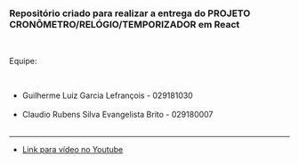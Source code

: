 <h3>Repositório criado para realizar a entrega do PROJETO CRONÔMETRO/RELÓGIO/TEMPORIZADOR em React</h3>
<br>
<p>Equipe:</p>
<br>
<ul>
	<li>Guilherme Luiz Garcia Lefrançois  -  029181030</li>
	<br>
	<li>Claudio Rubens Silva Evangelista Brito  -  029180007</li>
	<br>
</ul>
<hr>
<ul>
	<li><a href="https://youtu.be/EvcRFfU5vBs">Link para vídeo no Youtube</a></li>
</ul>
